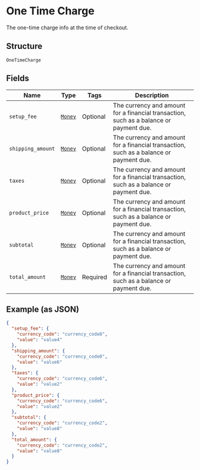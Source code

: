 
# One Time Charge

The one-time charge info at the time of checkout.

## Structure

`OneTimeCharge`

## Fields

| Name | Type | Tags | Description |
|  --- | --- | --- | --- |
| `setup_fee` | [`Money`](../../doc/models/money.md) | Optional | The currency and amount for a financial transaction, such as a balance or payment due. |
| `shipping_amount` | [`Money`](../../doc/models/money.md) | Optional | The currency and amount for a financial transaction, such as a balance or payment due. |
| `taxes` | [`Money`](../../doc/models/money.md) | Optional | The currency and amount for a financial transaction, such as a balance or payment due. |
| `product_price` | [`Money`](../../doc/models/money.md) | Optional | The currency and amount for a financial transaction, such as a balance or payment due. |
| `subtotal` | [`Money`](../../doc/models/money.md) | Optional | The currency and amount for a financial transaction, such as a balance or payment due. |
| `total_amount` | [`Money`](../../doc/models/money.md) | Required | The currency and amount for a financial transaction, such as a balance or payment due. |

## Example (as JSON)

```json
{
  "setup_fee": {
    "currency_code": "currency_code8",
    "value": "value4"
  },
  "shipping_amount": {
    "currency_code": "currency_code0",
    "value": "value6"
  },
  "taxes": {
    "currency_code": "currency_code6",
    "value": "value2"
  },
  "product_price": {
    "currency_code": "currency_code6",
    "value": "value2"
  },
  "subtotal": {
    "currency_code": "currency_code2",
    "value": "value8"
  },
  "total_amount": {
    "currency_code": "currency_code2",
    "value": "value8"
  }
}
```

